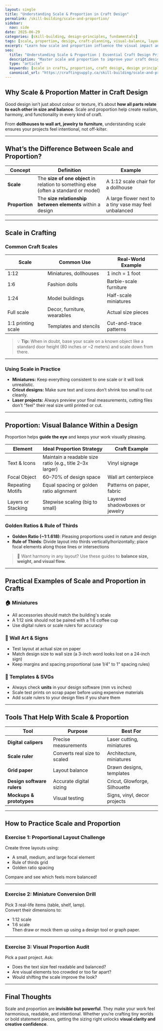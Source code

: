 ```yaml
---
layout: single
title: "Understanding Scale & Proportion in Craft Design"
permalink: /skill-building/scale-and-proportion/
sidebar:
  nav: side
date: 2025-06-29
categories: [skill-building, design-principles, fundamentals]
tags: [scale, proportion, design, craft-planning, visual-balance, layout-techniques]
excerpt: "Learn how scale and proportion influence the visual impact and functionality of your crafts. Whether you’re designing miniatures, decor, or wearables, understanding these principles can transform your work."
seo:
  title: "Understanding Scale & Proportion | Essential Craft Design Principles"
  description: "Master scale and proportion to improve your craft designs. This guide breaks down how to size your elements correctly for visual balance, realism, and aesthetic impact."
  type: "article"
  keywords: [scale in crafts, proportion, craft design, design principles, craft layout, miniature scale, visual balance]
  canonical_url: "https://craftingsupply.ca/skill-building/scale-and-proportion/"
---
```


## Why Scale & Proportion Matter in Craft Design

Good design isn’t just about colour or texture, it’s about **how all parts relate to each other in size and balance**. Scale and proportion help create realism, harmony, and functionality in every kind of craft.

From **dollhouses to wall art, jewelry to furniture**, understanding scale ensures your projects feel intentional, not off-kilter.

---

## What’s the Difference Between Scale and Proportion?

| Concept | Definition | Example |
|--------|------------|---------|
| **Scale** | The **size of one object** in relation to something else (often a standard or model) | A 1:12 scale chair for a dollhouse |
| **Proportion** | The **size relationship between elements** within a design | A large flower next to a tiny vase may feel unbalanced |

---

## Scale in Crafting

### Common Craft Scales

| Scale | Common Use | Real-World Example |
|-------|------------|--------------------|
| 1:12 | Miniatures, dollhouses | 1 inch = 1 foot |
| 1:6 | Fashion dolls | Barbie-scale furniture |
| 1:24 | Model buildings | Half-scale miniatures |
| Full scale | Decor, furniture, wearables | Actual size pieces |
| 1:1 printing scale | Templates and stencils | Cut-and-trace patterns |

> 💡 **Tip:** When in doubt, base your scale on a known object like a standard door height (80 inches or ~2 meters) and scale down from there.

---

### Using Scale in Practice

- **Miniatures:** Keep everything consistent to one scale or it will look unrealistic.
- **Cricut designs:** Make sure text and icons don’t shrink too small to cut cleanly.
- **Laser projects:** Always preview your final measurements, cutting files don't "feel" their real size until printed or cut.

---

## Proportion: Visual Balance Within a Design

Proportion helps **guide the eye** and keeps your work visually pleasing.

| Element | Ideal Proportion Strategy | Craft Example |
|--------|----------------------------|---------------|
| Text & Icons | Maintain a readable size ratio (e.g., title 2–3x larger) | Vinyl signage |
| Focal Object | 60–70% of design space | Wall art centerpiece |
| Repeating Motifs | Equal spacing or golden ratio alignment | Patterns on paper, fabric |
| Layers or Stacking | Stepwise scaling (big to small) | Layered shadowboxes or jewelry |

### Golden Ratios & Rule of Thirds

- **Golden Ratio (~1:1.618)**: Pleasing proportions used in nature and design
- **Rule of Thirds**: Divide layout into thirds vertically/horizontally; place focal elements along those lines or intersections

> 🎯 Want harmony in any layout? Use these guides to **balance size, weight, and visual flow.**

---

## Practical Examples of Scale and Proportion in Crafts

### 🏠 **Miniatures**

- All accessories should match the building's scale
- A 1:12 sink should not be paired with a 1:6 coffee cup
- Use digital rulers or scale rulers for accuracy

### 🎨 **Wall Art & Signs**

- Test layout at actual size on paper
- Match design size to wall size (a 3-inch word looks lost on a 24-inch sign)
- Keep margins and spacing proportional (use 1/4" to 1" spacing rules)

### 📏 **Templates & SVGs**

- Always check **units** in your design software (mm vs inches)
- Scale test prints on scrap paper before using expensive materials
- Add scale rulers to your design files if you share them

---

## Tools That Help With Scale & Proportion

| Tool | Purpose | Best For |
|------|---------|----------|
| **Digital calipers** | Precise measurements | Laser cutting, miniatures |
| **Scale ruler** | Converts real size to scaled | Architecture, miniatures |
| **Grid paper** | Layout balance | Drawn designs, templates |
| **Design software rulers** | Accurate digital sizing | Cricut, Glowforge, Silhouette |
| **Mockups & prototypes** | Visual testing | Signs, vinyl, decor projects |

---

## How to Practice Scale and Proportion

### Exercise 1: Proportional Layout Challenge  

Create three layouts using:

- A small, medium, and large focal element
- Rule of thirds grid
- Golden ratio spacing

Compare and see which feels more balanced!

---

### Exercise 2: Miniature Conversion Drill  

Pick 3 real-life items (table, shelf, lamp).  
Convert their dimensions to:

- 1:12 scale  
- 1:6 scale  
Then draw or mock them up using a design tool or graph paper.

---

### Exercise 3: Visual Proportion Audit

Pick a past project. Ask:

- Does the text size feel readable and balanced?
- Are visual elements too crowded or too far apart?
- Would shifting the scale improve the look?

---

## Final Thoughts

Scale and proportion are **invisible but powerful**. They make your work feel harmonious, readable, and intentional. Whether you’re crafting tiny worlds or bold statement pieces, getting the sizing right unlocks **visual clarity and creative confidence**.
